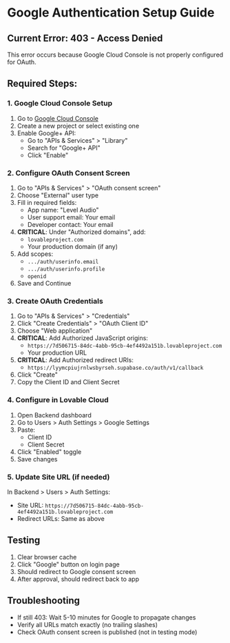 # Google Authentication Setup Guide

## Current Error: 403 - Access Denied

This error occurs because Google Cloud Console is not properly configured for OAuth.

## Required Steps:

### 1. Google Cloud Console Setup

1. Go to [Google Cloud Console](https://console.cloud.google.com/)
2. Create a new project or select existing one
3. Enable Google+ API:
   - Go to "APIs & Services" > "Library"
   - Search for "Google+ API"
   - Click "Enable"

### 2. Configure OAuth Consent Screen

1. Go to "APIs & Services" > "OAuth consent screen"
2. Choose "External" user type
3. Fill in required fields:
   - App name: "Level Audio"
   - User support email: Your email
   - Developer contact: Your email
4. **CRITICAL**: Under "Authorized domains", add:
   - `lovableproject.com`
   - Your production domain (if any)
5. Add scopes:
   - `.../auth/userinfo.email`
   - `.../auth/userinfo.profile`
   - `openid`
6. Save and Continue

### 3. Create OAuth Credentials

1. Go to "APIs & Services" > "Credentials"
2. Click "Create Credentials" > "OAuth Client ID"
3. Choose "Web application"
4. **CRITICAL**: Add Authorized JavaScript origins:
   - `https://7d506715-84dc-4abb-95cb-4ef4492a151b.lovableproject.com`
   - Your production URL
5. **CRITICAL**: Add Authorized redirect URIs:
   - `https://lyymcpiujrnlwsbyrseh.supabase.co/auth/v1/callback`
6. Click "Create"
7. Copy the Client ID and Client Secret

### 4. Configure in Lovable Cloud

1. Open Backend dashboard
2. Go to Users > Auth Settings > Google Settings
3. Paste:
   - Client ID
   - Client Secret
4. Click "Enabled" toggle
5. Save changes

### 5. Update Site URL (if needed)

In Backend > Users > Auth Settings:
- Site URL: `https://7d506715-84dc-4abb-95cb-4ef4492a151b.lovableproject.com`
- Redirect URLs: Same as above

## Testing

1. Clear browser cache
2. Click "Google" button on login page
3. Should redirect to Google consent screen
4. After approval, should redirect back to app

## Troubleshooting

- If still 403: Wait 5-10 minutes for Google to propagate changes
- Verify all URLs match exactly (no trailing slashes)
- Check OAuth consent screen is published (not in testing mode)
